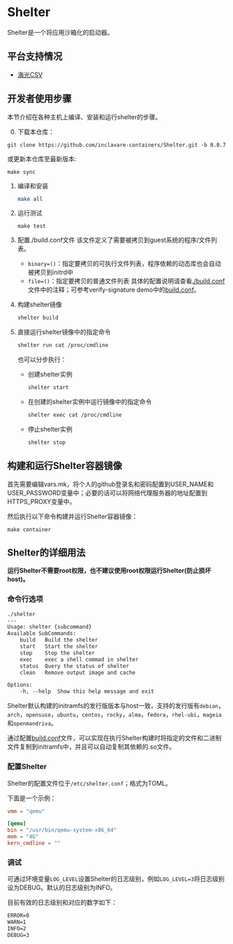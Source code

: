 # Shelter

Shelter是一个将应用沙箱化的启动器。

## 平台支持情况

- [海光CSV](docs/HYGON.md)

## 开发者使用步骤

本节介绍在各种主机上编译、安装和运行shelter的步骤。

0. 下载本仓库：
  ```shell
  git clone https://github.com/inclavare-containers/Shelter.git -b 0.0.7
  ```
  或更新本仓库至最新版本:
  ```shell
  make sync
  ```

1. 编译和安装
    ~~~sh
    make all
    ~~~

2. 运行测试
    ```shell
    make test
    ```

3. 配置./build.conf文件
    该文件定义了需要被拷贝到guest系统的程序/文件列表。
    - `binary=()`：指定要拷贝的可执行文件列表，程序依赖的动态库也会自动被拷贝到initrd中
    - `file=()`：指定要拷贝的普通文件列表
    具体的配置说明请查看[./build.conf](./build.conf)文件中的注释；可参考verify-signature demo中的[build.conf](demos/verify-signature/build.conf)。

4. 构建shelter镜像
    ~~~sh
    shelter build
    ~~~

5. 直接运行shelter镜像中的指定命令
    ~~~sh
    shelter run cat /proc/cmdline
    ~~~

    也可以分步执行：
    - 创建shelter实例
      ~~~sh
      shelter start
      ~~~

    - 在创建的shelter实例中运行镜像中的指定命令
      ~~~sh
      shelter exec cat /proc/cmdline
      ~~~

    - 停止shelter实例
      ~~~sh
      shelter stop
      ~~~

## 构建和运行Shelter容器镜像

首先需要编辑vars.mk，将个人的github登录名和密码配置到USER_NAME和USER_PASSWORD变量中；必要的话可以将网络代理服务器的地址配置到HTTPS_PROXY变量中。

然后执行以下命令构建并运行Shelter容器镜像：
```shell
make container
```

## Shelter的详细用法

**运行Shelter不需要root权限，也不建议使用root权限运行Shelter(防止损坏host)。**

### 命令行选项

~~~txt
./shelter
---
Usage: shelter {subcommand}
Available SubCommands:
    build   Build the shelter
    start   Start the shelter
    stop    Stop the shelter
    exec    exec a shell commad in shelter
    status  Query the status of shelter
    clean   Remove output image and cache

Options:
    -h, --help  Show this help message and exit
~~~

Shelter默认构建的initramfs的发行版版本与host一致，支持的发行版有`debian`，`arch`，`opensuse`，`ubuntu`，`centos`，`rocky`，`alma`，`fedora`，`rhel-ubi`，`mageia`和`openmandriva`。

通过配置[build.conf](./build.conf)文件，可以实现在执行Shelter构建时将指定的文件和二进制文件复制到initramfs中，并且可以自动复制其依赖的.so文件。

### 配置Shelter

Shelter的配置文件位于`/etc/shelter.conf`；格式为TOML。

下面是一个示例：
```toml
vmm = "qemu"

[qemu]
bin = "/usr/bin/qemu-system-x86_64"
mem = "4G"
kern_cmdline = ""
```

### 调试

可通过环境变量`LOG_LEVEL`设置Shelter的日志级别，例如`LOG_LEVEL=3`将日志级别设为DEBUG。默认的日志级别为INFO。

目前有效的日志级别和对应的数字如下：

```txt
ERROR=0
WARN=1
INFO=2
DEBUG=3
```
